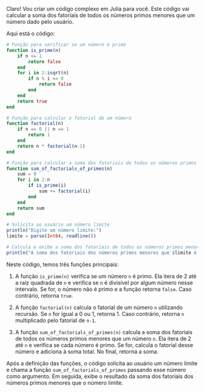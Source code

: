 Claro! Vou criar um código complexo em Julia para você. Este código vai calcular a soma dos fatoriais de todos os números primos menores que um número dado pelo usuário. 

Aqui está o código:

```julia
# Função para verificar se um número é primo
function is_prime(n)
    if n <= 1
        return false
    end
    for i in 2:isqrt(n)
        if n % i == 0
            return false
        end
    end
    return true
end

# Função para calcular o fatorial de um número
function factorial(n)
    if n == 0 || n == 1
        return 1
    end
    return n * factorial(n-1)
end

# Função para calcular a soma dos fatoriais de todos os números primos menores que um número dado
function sum_of_factorials_of_primes(n)
    sum = 0
    for i in 2:n
        if is_prime(i)
            sum += factorial(i)
        end
    end
    return sum
end

# Solicita ao usuário um número limite
println("Digite um número limite:")
limite = parse(Int64, readline())

# Calcula e exibe a soma dos fatoriais de todos os números primos menores que o número limite
println("A soma dos fatoriais dos números primos menores que $limite é: ", sum_of_factorials_of_primes(limite))
```

Neste código, temos três funções principais:

1. A função `is_prime(n)` verifica se um número `n` é primo. Ela itera de 2 até a raiz quadrada de `n` e verifica se `n` é divisível por algum número nesse intervalo. Se for, o número não é primo e a função retorna `false`. Caso contrário, retorna `true`.

2. A função `factorial(n)` calcula o fatorial de um número `n` utilizando recursão. Se `n` for igual a 0 ou 1, retorna 1. Caso contrário, retorna `n` multiplicado pelo fatorial de `n-1`.

3. A função `sum_of_factorials_of_primes(n)` calcula a soma dos fatoriais de todos os números primos menores que um número `n`. Ela itera de 2 até `n` e verifica se cada número é primo. Se for, calcula o fatorial desse número e adiciona à soma total. No final, retorna a soma.

Após a definição das funções, o código solicita ao usuário um número limite e chama a função `sum_of_factorials_of_primes` passando esse número como argumento. Em seguida, exibe o resultado da soma dos fatoriais dos números primos menores que o número limite.